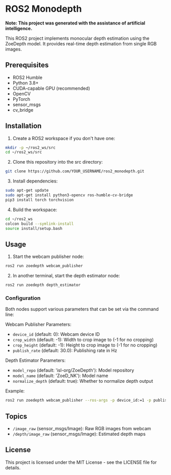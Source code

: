 # ROS2 Monodepth

**Note: This project was generated with the assistance of artificial intelligence.**

This ROS2 project implements monocular depth estimation using the ZoeDepth model. It provides real-time depth estimation from single RGB images.

## Prerequisites

- ROS2 Humble
- Python 3.8+
- CUDA-capable GPU (recommended)
- OpenCV
- PyTorch
- sensor_msgs
- cv_bridge

## Installation

1. Create a ROS2 workspace if you don't have one:
```bash
mkdir -p ~/ros2_ws/src
cd ~/ros2_ws/src
```

2. Clone this repository into the src directory:
```bash
git clone https://github.com/YOUR_USERNAME/ros2_monodepth.git
```

3. Install dependencies:
```bash
sudo apt-get update
sudo apt-get install python3-opencv ros-humble-cv-bridge
pip3 install torch torchvision
```

4. Build the workspace:
```bash
cd ~/ros2_ws
colcon build --symlink-install
source install/setup.bash
```

## Usage

1. Start the webcam publisher node:
```bash
ros2 run zoedepth webcam_publisher
```

2. In another terminal, start the depth estimator node:
```bash
ros2 run zoedepth depth_estimator
```

### Configuration

Both nodes support various parameters that can be set via the command line:

Webcam Publisher Parameters:
- `device_id` (default: 0): Webcam device ID
- `crop_width` (default: -1): Width to crop image to (-1 for no cropping)
- `crop_height` (default: -1): Height to crop image to (-1 for no cropping)
- `publish_rate` (default: 30.0): Publishing rate in Hz

Depth Estimator Parameters:
- `model_repo` (default: 'isl-org/ZoeDepth'): Model repository
- `model_name` (default: 'ZoeD_NK'): Model name
- `normalize_depth` (default: true): Whether to normalize depth output

Example:
```bash
ros2 run zoedepth webcam_publisher --ros-args -p device_id:=1 -p publish_rate:=15.0
```

## Topics

- `/image_raw` (sensor_msgs/Image): Raw RGB images from webcam
- `/depth/image_raw` (sensor_msgs/Image): Estimated depth maps

## License

This project is licensed under the MIT License - see the LICENSE file for details.

